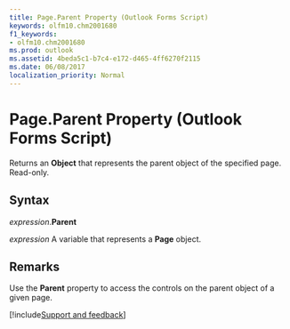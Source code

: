 ```yaml
---
title: Page.Parent Property (Outlook Forms Script)
keywords: olfm10.chm2001680
f1_keywords:
- olfm10.chm2001680
ms.prod: outlook
ms.assetid: 4beda5c1-b7c4-e172-d465-4ff6270f2115
ms.date: 06/08/2017
localization_priority: Normal
---
```



# Page.Parent Property (Outlook Forms Script)

Returns an  **Object** that represents the parent object of the specified page. Read-only.


## Syntax

_expression_.**Parent**

_expression_ A variable that represents a  **Page** object.


## Remarks

Use the  **Parent** property to access the controls on the parent object of a given page.

[!include[Support and feedback](~/includes/feedback-boilerplate.md)]